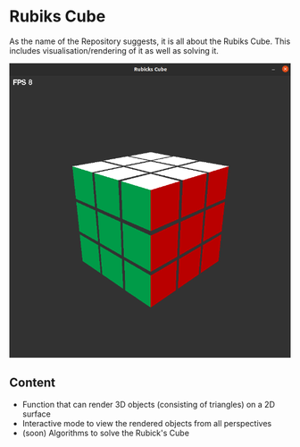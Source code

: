 # Rubiks Cube

As the name of the Repository suggests, it is all about the Rubiks Cube. This includes visualisation/rendering of it as well as solving it.

![RubicksCube](/img/rubicksCube.png)

## Content

- Function that can render 3D objects (consisting of triangles) on a 2D surface
- Interactive mode to view the rendered objects from all perspectives
- (soon) Algorithms to solve the Rubick's Cube
